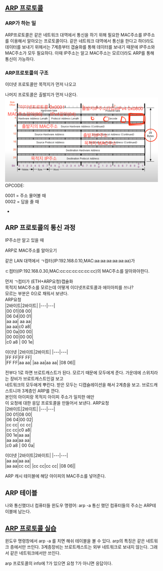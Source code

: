 ## [ARP 프로토콜](https://youtu.be/LDsp-Xb168E?list=PL0d8NnikouEWcF1jJueLdjRIC4HsUlULi)

### ARP가 하는 일
ARP프로토콜은 같은 네트워크 대역에서 통신을 하기 위해 필요한 MAC주소를 IP주소를 이용해서 알아오는 프로토콜이다.
같은 네트워크 대역에서 통신을 한다고 하더라도  
데이터를 보내기 위헤서는 7계층부터 갭슐화를 통해 데이터를 보내기 때문에
IP주소와 MAC주소가 모두 필요하다.
이때 IP주소는 알고 MAC주소는 모르더라도
ARP를 통해 통신이 가능하다.

### ARP프로토콜의 구조
이더넷 프로토콜만 목적지가 먼저 나오고

나머지 프로토콜은 출발지가 먼저 나온다.
![5강_ARP](./img/5강_ARP.png)
OPCODE:

0001 = 주소 물어볼 때        
0002 = 답을 줄 때

-

## ARP 프로토콜의 통신 과정
IP주소만 알고 있을 때

ARP로 MAC주소를 알아오기

같은 LAN 대역에서 ㄱ컴터(IP:192.168.0.10,MAC:aa:aa:aa:aa:aa:aa)가

ㄷ컴터(IP:192.168.0.30,MAC:cc:cc:cc:cc:cc:cc)의 MAC주소를 알아와야한다.

먼저 ㄱ컴터가 (ETH+ARP요청)캡슐화   
목적지 MAC주소를 모르는데 어떻게 이더넷프로토콜과 에이아피를 쓰나?  
모르는 부분은 0으로 채워서 보낸다.  
ARP요청  
|2바이트|2바이트|
|---|---|  
|00 01|08 00|  
|06 04|00 01|  
|aa aa| aa aa|  
|aa aa|c0 a8|  
|00 0a|00 00|  
|00 00|00 00|  
|c0 a8 | 00 1e|


이더넷
|2바이트|2바이트|
|---|---|  
|FF FF|FF FF|  
|FF FF|aa aa|
|aa aa|aa aa|
|08 06||


전부다 1로 하면 브로트캐스트가 된다. 모르기 때문에 모두에게 준다.
가운데에 스위치라는 장비가 브로트캐스트인걸 보고  
네트워크의 모두애게 뿌린다.
받은 모두는 디캡슐레이션을 해서 2계층을 보고. 브로드캐스트니까 3계층인 ARP를 깐다.  
본인의 아이피랑 목적지 아이피 주소가 일치한 애만  
이 요청에 대한 응답 프로토콜을 만들어서 보낸다.
ARP요청  
|2바이트|2바이트|
|---|---|  
|00 01|08 00|  
|06 04|00 02|  
|cc cc| cc cc|  
|cc cc|c0 a8|  
|00 1e|aa aa|  
|aa aa|aa aa|  
|c0 a8 | 00 0a|


이더넷
|2바이트|2바이트|
|---|---|  
|aa aa|aa aa|  
|aa aa|cc cc|
|cc cc|cc cc|
|08 06||


ARP 캐시 테이블에 해당 아이피의 MAC주소를 넣어준다.

## ARP 테이블
나와 통신했더너 컴퓨터들
윈도우 명령어: arp -a
통신 했던 컴퓨터들의 주소는 ARP테이블에 남는다.

## [ARP 프로토콜 실습](https://youtu.be/-M_S50Ga384?list=PL0d8NnikouEWcF1jJueLdjRIC4HsUlULi)
윈도우 명령창에서 arp -a 를 치면 해쉬 테이블을 볼 수 있다.
arp의 특징은 같은 네트워크 층에서만 쓰인다.
3계층장비는 브로트캐스트는 외부 네트워크로 보내지 않는다.
그래서 같은 네트워크에서만 쓰인다.

arp 프로토콜의 info에 ?가 있으면 요청  ?가 아니면 응답이다. 

